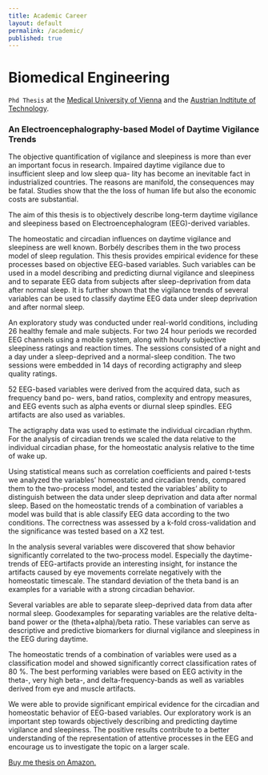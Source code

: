 ```yaml
---
title: Academic Career
layout: default
permalink: /academic/
published: true
---
```


# Biomedical Engineering
`Phd Thesis` at the [Medical University of Vienna](https://www.meduniwien.ac.at) and the [Austrian Indtitute of Technology](www.ait.ac.at).

### An Electroencephalography-based Model of Daytime Vigilance Trends
The objective quantification of vigilance and sleepiness is more than ever an important focus in research. Impaired daytime vigilance due to insufficient sleep and low sleep qua- lity has become an inevitable fact in industrialized countries. The reasons are manifold, the consequences may be fatal. Studies show that the the loss of human life but also the economic costs are substantial.

The aim of this thesis is to objectively describe long-term daytime vigilance and sleepiness based on Electroencephalogram (EEG)-derived variables.

The homeostatic and circadian influences on daytime vigilance and sleepiness are well known. Borbély describes them in the two process model of sleep regulation. This thesis provides empirical evidence for these processes based on objective EEG-based variables. Such variables can be used in a model describing and predicting diurnal vigilance and sleepiness and to separate EEG data from subjects after sleep-deprivation from data after normal sleep. It is further shown that the vigilance trends of several variables can be used to classify daytime EEG data under sleep deprivation and after normal sleep.

An exploratory study was conducted under real-world conditions, including 26 healthy female and male subjects. For two 24 hour periods we recorded EEG channels using a mobile system, along with hourly subjective sleepiness ratings and reaction times. The sessions consisted of a night and a day under a sleep-deprived and a normal-sleep condition. The two sessions were embedded in 14 days of recording actigraphy and sleep quality ratings.

52 EEG-based variables were derived from the acquired data, such as frequency band po- wers, band ratios, complexity and entropy measures, and EEG events such as alpha events or diurnal sleep spindles. EEG artifacts are also used as variables.

The actigraphy data was used to estimate the individual circadian rhythm. For the analysis of circadian trends we scaled the data relative to the individual circadian phase, for the homeostatic analysis relative to the time of wake up.

Using statistical means such as correlation coefficients and paired t-tests we analyzed the variables’ homeostatic and circadian trends, compared them to the two-process model, and tested the variables’ ability to distinguish between the data under sleep deprivation and data after normal sleep. Based on the homeostatic trends of a combination of variables a model was build that is able classify EEG data according to the two conditions. The correctness was assessed by a k-fold cross-validation and the significance was tested based on a X2 test. 

In the analysis several variables were discovered that show behavior significantly correlated to the two-process model. Especially the daytime-trends of EEG-artifacts provide an interesting insight, for instance the artifacts caused by eye movements correlate negatively with the homeostatic timescale. The standard deviation of the theta band is an examples for a variable with a strong circadian behavior.

Several variables are able to separate sleep-deprived data from data after normal sleep. Goodexamples for separating variables are the relative delta-band power or the (theta+alpha)/beta ratio. These variables can serve as descriptive and predictive biomarkers for diurnal vigilance and sleepiness in the EEG during daytime.

The homeostatic trends of a combination of variables were used as a classification model and showed significantly correct classification rates of 80 %. The best performing variables were based on EEG activity in the theta-, very high beta-, and delta-frequency-bands as well as variables derived from eye and muscle artifacts.   

We were able to provide significant empirical evidence for the circadian and homeostatic behavior of EEG-based variables. Our exploratory work is an important step towards objectively describing and predicting daytime vigilance and sleepiness. The positive results contribute to a better understanding of the representation of attentive processes in the EEG and encourage us to investigate the topic on a larger scale.

[Buy me thesis on Amazon.](https://a.co/d/0FDHRBd)

